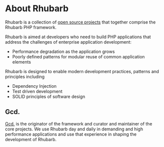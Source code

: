 About Rhubarb
=============

Rhubarb is a collection of [open source projects](https://github.com/rhubarbphp) that together comprise the Rhubarb
PHP framework.

Rhubarb is aimed at developers who need to build PHP applications that address the challenges of
enterprise application development:

* Performance degradation as the application grows
* Poorly defined patterns for modular reuse of common application elements

Rhubarb is designed to enable modern development practices, patterns and principles including

* Dependency Injection
* Test driven development
* SOLID principles of software design

## Gcd.

[Gcd.](http://gcdtech.com/) is the originator of the framework and curator and maintainer of the
core projects. We use Rhubarb day and daily in demanding and high performance applications and use
that experience in shaping the development of Rhubarb.

